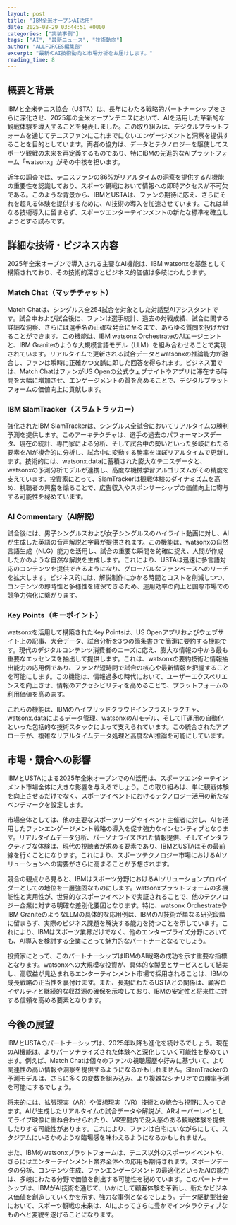 ```yaml
---
layout: post
title: "IBM全米オープンAI活用"
date: 2025-08-29 03:44:51 +0000
categories: ["実装事例"]
tags: ["AI", "最新ニュース", "技術動向"]
author: "ALLFORCES編集部"
excerpt: "最新のAI技術動向と市場分析をお届けします。"
reading_time: 8
---
```


## 概要と背景

IBMと全米テニス協会（USTA）は、長年にわたる戦略的パートナーシップをさらに深化させ、2025年の全米オープンテニスにおいて、AIを活用した革新的な観戦体験を導入することを発表しました。この取り組みは、デジタルプラットフォームを通じてテニスファンにこれまでにないエンゲージメントと洞察を提供することを目的としています。両者の協力は、データとテクノロジーを駆使してスポーツ観戦の未来を再定義するものであり、特にIBMの先進的なAIプラットフォーム「watsonx」がその中核を担います。

近年の調査では、テニスファンの86%がリアルタイムの洞察を提供するAI機能の重要性を認識しており、スポーツ観戦において情報への即時アクセスが不可欠である。このような背景から、IBMとUSTAは、ファンの期待に応え、さらにそれを超える体験を提供するために、AI技術の導入を加速させています。これは単なる技術導入に留まらず、スポーツエンターテインメントの新たな標準を確立しようとする試みです。

## 詳細な技術・ビジネス内容

2025年全米オープンで導入される主要なAI機能は、IBM watsonxを基盤として構築されており、その技術的深さとビジネス的価値は多岐にわたります。

### Match Chat（マッチチャット）

Match Chatは、シングルス全254試合を対象とした対話型AIアシスタントです。試合中および試合後に、ファンは選手統計、過去の対戦成績、試合に関する詳細な洞察、さらには選手名の正確な発音に至るまで、あらゆる質問を投げかけることができます。この機能は、IBM watsonx OrchestrateのAIエージェントと、IBM Graniteのような大規模言語モデル（LLM）を組み合わせることで実現されています。リアルタイムで更新される試合データとwatsonxの推論能力が融合し、ファンは瞬時に正確かつ文脈に即した回答を得られます。ビジネス面では、Match ChatはファンがUS Openの公式ウェブサイトやアプリに滞在する時間を大幅に増加させ、エンゲージメントの質を高めることで、デジタルプラットフォームの価値向上に貢献します。

### IBM SlamTracker（スラムトラッカー）

強化されたIBM SlamTrackerは、シングルス全試合においてリアルタイムの勝利予測を提供します。このアーキテクチャは、選手の過去のパフォーマンスデータ、現在の統計、専門家による分析、そして試合中の勢いといった多岐にわたる要素をAIが複合的に分析し、試合中に変動する勝率をほぼリアルタイムで更新します。技術的には、watsonx.dataに蓄積された膨大なテニスデータと、watsonxの予測分析モデルが連携し、高度な機械学習アルゴリズムがその精度を支えています。投資家にとって、SlamTrackerは観戦体験のダイナミズムを高め、視聴者の興奮を煽ることで、広告収入やスポンサーシップの価値向上に寄与する可能性を秘めています。

### AI Commentary（AI解説）

試合後には、男子シングルスおよび女子シングルスのハイライト動画に対し、AIが生成した英語の音声解説と字幕が提供されます。この機能は、watsonxの自然言語生成（NLG）能力を活用し、試合の重要な瞬間を的確に捉え、人間が作成したかのような自然な解説を生成します。これにより、USTAは迅速に多言語対応のコンテンツを提供できるようになり、グローバルなファンベースへのリーチを拡大します。ビジネス的には、解説制作にかかる時間とコストを削減しつつ、コンテンツの即時性と多様性を確保できるため、運用効率の向上と国際市場での競争力強化に繋がります。

### Key Points（キーポイント）

watsonxを活用して構築されたKey Pointsは、US Openアプリおよびウェブサイト上の記事、大会データ、試合分析を3つの箇条書きで簡潔に要約する機能です。現代のデジタルコンテンツ消費者のニーズに応え、膨大な情報の中から最も重要なエッセンスを抽出して提供します。これは、watsonxの要約技術と情報抽出能力の応用例であり、ファンが短時間で試合の核心や最新情報を把握することを可能にします。この機能は、情報過多の時代において、ユーザーエクスペリエンスを向上させ、情報のアクセシビリティを高めることで、プラットフォームの利用価値を高めます。

これらの機能は、IBMのハイブリッドクラウドインフラストラクチャ、watsonx.dataによるデータ管理、watsonxのAIモデル、そしてIT運用の自動化といった包括的な技術スタックによって支えられています。この統合されたアプローチが、複雑なリアルタイムデータ処理と高度なAI推論を可能にしています。

## 市場・競合への影響

IBMとUSTAによる2025年全米オープンでのAI活用は、スポーツエンターテインメント市場全体に大きな影響を与えるでしょう。この取り組みは、単に観戦体験を向上させるだけでなく、スポーツイベントにおけるテクノロジー活用の新たなベンチマークを設定します。

市場全体としては、他の主要なスポーツリーグやイベント主催者に対し、AIを活用したファンエンゲージメント戦略の導入を促す強力なインセンティブとなります。リアルタイムデータ分析、パーソナライズされた情報提供、そしてインタラクティブな体験は、現代の視聴者が求める要素であり、IBMとUSTAはその最前線を行くことになります。これにより、スポーツテクノロジー市場におけるAIソリューションへの需要がさらに高まることが予想されます。

競合の観点から見ると、IBMはスポーツ分野におけるAIソリューションプロバイダーとしての地位を一層強固なものにします。watsonxプラットフォームの多機能性と実用性が、世界的なスポーツイベントで実証されることで、他のテクノロジー企業に対する明確な差別化要因となります。特に、watsonx OrchestrateやIBM GraniteのようなLLMの具体的な応用例は、IBMのAI技術が単なる研究段階に留まらず、実際のビジネス課題を解決する能力を持つことを示しています。これにより、IBMはスポーツ業界だけでなく、他のエンタープライズ分野においても、AI導入を検討する企業にとって魅力的なパートナーとなるでしょう。

投資家にとって、このパートナーシップはIBMのAI戦略の成功を示す重要な指標となります。watsonxへの大規模な投資が、具体的な製品とサービスとして結実し、高収益が見込まれるエンターテインメント市場で採用されることは、IBMの成長戦略の正当性を裏付けます。また、長期にわたるUSTAとの関係は、顧客ロイヤルティと継続的な収益源の確保を示唆しており、IBMの安定性と将来性に対する信頼を高める要素となります。

## 今後の展望

IBMとUSTAのパートナーシップは、2025年以降も進化を続けるでしょう。現在のAI機能は、よりパーソナライズされた体験へと深化していく可能性を秘めています。例えば、Match Chatは個々のファンの視聴履歴や好みに基づいて、より関連性の高い情報や洞察を提供するようになるかもしれません。SlamTrackerの予測モデルは、さらに多くの変数を組み込み、より複雑なシナリオでの勝率予測を可能にするでしょう。

将来的には、拡張現実（AR）や仮想現実（VR）技術との統合も視野に入ってきます。AIが生成したリアルタイムの試合データや解説が、ARオーバーレイとしてライブ映像に重ね合わせられたり、VR空間内で没入感のある観戦体験を提供したりする可能性があります。これにより、ファンは自宅にいながらにして、スタジアムにいるかのような臨場感を味わえるようになるかもしれません。

また、IBMのwatsonxプラットフォームは、テニス以外のスポーツイベントや、さらにはエンターテインメント業界全体への応用も期待されます。スポーツデータの分析、コンテンツ生成、ファンエンゲージメントの最適化といったAIの能力は、多岐にわたる分野で価値を創出する可能性を秘めています。このパートナーシップは、IBMがAI技術を通じて、いかにして顧客体験を革新し、新たなビジネス価値を創造していくかを示す、強力な事例となるでしょう。データ駆動型社会において、スポーツ観戦の未来は、AIによってさらに豊かでインタラクティブなものへと変貌を遂げることになります。
